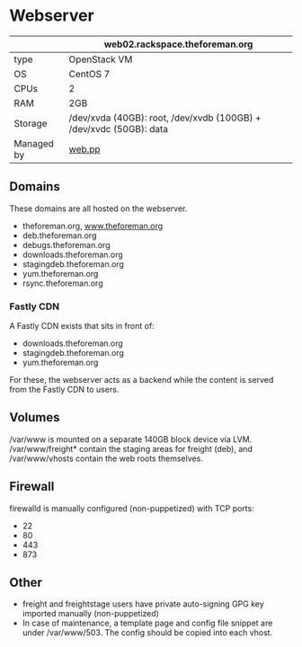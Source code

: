 # Webserver

| | web02.rackspace.theforeman.org |
| - | - |
| type | OpenStack VM |
| OS | CentOS 7 |
| CPUs | 2 |
| RAM | 2GB |
| Storage | /dev/xvda (40GB): root, /dev/xvdb (100GB) + /dev/xvdc (50GB): data |
| Managed by | [web.pp](https://github.com/theforeman/foreman-infra/blob/master/puppet/modules/profiles/manifests/web.pp) |

## Domains

These domains are all hosted on the webserver.

* theforeman.org, www.theforeman.org
* deb.theforeman.org
* debugs.theforeman.org
* downloads.theforeman.org
* stagingdeb.theforeman.org
* yum.theforeman.org
* rsync.theforeman.org

### Fastly CDN

A Fastly CDN exists that sits in front of:

* downloads.theforeman.org
* stagingdeb.theforeman.org
* yum.theforeman.org

For these, the webserver acts as a backend while the content is served from the Fastly CDN to users.

## Volumes

/var/www is mounted on a separate 140GB block device via LVM.  /var/www/freight* contain the staging areas for freight (deb), and /var/www/vhosts contain the web roots themselves.

## Firewall

firewalld is manually configured (non-puppetized) with TCP ports:

* 22
* 80
* 443
* 873

## Other

* freight and freightstage users have private auto-signing GPG key imported manually (non-puppetized)
* In case of maintenance, a template page and config file snippet are under /var/www/503.  The config should be copied into each vhost.
